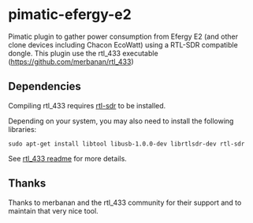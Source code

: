 pimatic-efergy-e2
=======================

Pimatic plugin to gather power consumption from Efergy E2 (and other clone devices including Chacon EcoWatt)
using a RTL-SDR compatible dongle.
This plugin use the rtl_433 executable (https://github.com/merbanan/rtl_433)

Dependencies
------------

Compiling rtl_433 requires [rtl-sdr](http://sdr.osmocom.org/trac/wiki/rtl-sdr) to be installed.

Depending on your system, you may also need to install the following libraries:

    sudo apt-get install libtool libusb-1.0.0-dev librtlsdr-dev rtl-sdr

See [rtl_433 readme](https://github.com/merbanan/rtl_433/blob/master/README.md) for more details.

Thanks
------

Thanks to merbanan and the rtl_433 community for their support and to maintain that very nice tool.